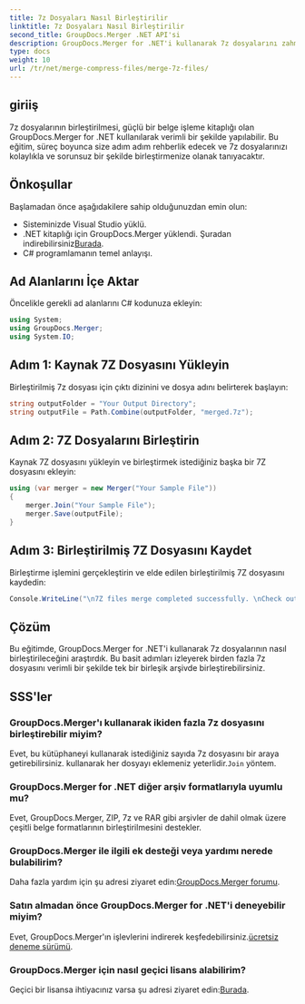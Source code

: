 ```yaml
---
title: 7z Dosyaları Nasıl Birleştirilir
linktitle: 7z Dosyaları Nasıl Birleştirilir
second_title: GroupDocs.Merger .NET API'si
description: GroupDocs.Merger for .NET'i kullanarak 7z dosyalarını zahmetsizce birleştirin. Birden fazla arşivi sorunsuz bir şekilde tek bir arşivde birleştirmek için adım adım kılavuzumuzu izleyin.
type: docs
weight: 10
url: /tr/net/merge-compress-files/merge-7z-files/
---
```

## giriiş
7z dosyalarının birleştirilmesi, güçlü bir belge işleme kitaplığı olan GroupDocs.Merger for .NET kullanılarak verimli bir şekilde yapılabilir. Bu eğitim, süreç boyunca size adım adım rehberlik edecek ve 7z dosyalarınızı kolaylıkla ve sorunsuz bir şekilde birleştirmenize olanak tanıyacaktır.
## Önkoşullar
Başlamadan önce aşağıdakilere sahip olduğunuzdan emin olun:
- Sisteminizde Visual Studio yüklü.
-  .NET kitaplığı için GroupDocs.Merger yüklendi. Şuradan indirebilirsiniz[Burada](https://releases.groupdocs.com/merger/net/).
- C# programlamanın temel anlayışı.

## Ad Alanlarını İçe Aktar
Öncelikle gerekli ad alanlarını C# kodunuza ekleyin:
```csharp
using System; 
using GroupDocs.Merger;
using System.IO;
```
## Adım 1: Kaynak 7Z Dosyasını Yükleyin
Birleştirilmiş 7z dosyası için çıktı dizinini ve dosya adını belirterek başlayın:
```csharp
string outputFolder = "Your Output Directory";
string outputFile = Path.Combine(outputFolder, "merged.7z");
```
## Adım 2: 7Z Dosyalarını Birleştirin
Kaynak 7Z dosyasını yükleyin ve birleştirmek istediğiniz başka bir 7Z dosyasını ekleyin:
```csharp
using (var merger = new Merger("Your Sample File"))
{
    merger.Join("Your Sample File");
    merger.Save(outputFile);
}
```
## Adım 3: Birleştirilmiş 7Z Dosyasını Kaydet
Birleştirme işlemini gerçekleştirin ve elde edilen birleştirilmiş 7Z dosyasını kaydedin:
```csharp
Console.WriteLine("\n7Z files merge completed successfully. \nCheck output in {0}", outputFolder);
```

## Çözüm
Bu eğitimde, GroupDocs.Merger for .NET'i kullanarak 7z dosyalarının nasıl birleştirileceğini araştırdık. Bu basit adımları izleyerek birden fazla 7z dosyasını verimli bir şekilde tek bir birleşik arşivde birleştirebilirsiniz.

## SSS'ler
### GroupDocs.Merger'ı kullanarak ikiden fazla 7z dosyasını birleştirebilir miyim?
 Evet, bu kütüphaneyi kullanarak istediğiniz sayıda 7z dosyasını bir araya getirebilirsiniz. kullanarak her dosyayı eklemeniz yeterlidir.`Join` yöntem.
### GroupDocs.Merger for .NET diğer arşiv formatlarıyla uyumlu mu?
Evet, GroupDocs.Merger, ZIP, 7z ve RAR gibi arşivler de dahil olmak üzere çeşitli belge formatlarının birleştirilmesini destekler.
### GroupDocs.Merger ile ilgili ek desteği veya yardımı nerede bulabilirim?
 Daha fazla yardım için şu adresi ziyaret edin:[GroupDocs.Merger forumu](https://forum.groupdocs.com/c/merger/32).
### Satın almadan önce GroupDocs.Merger for .NET'i deneyebilir miyim?
 Evet, GroupDocs.Merger'ın işlevlerini indirerek keşfedebilirsiniz.[ücretsiz deneme sürümü](https://releases.groupdocs.com/).
### GroupDocs.Merger için nasıl geçici lisans alabilirim?
 Geçici bir lisansa ihtiyacınız varsa şu adresi ziyaret edin:[Burada](https://purchase.groupdocs.com/temporary-license/).